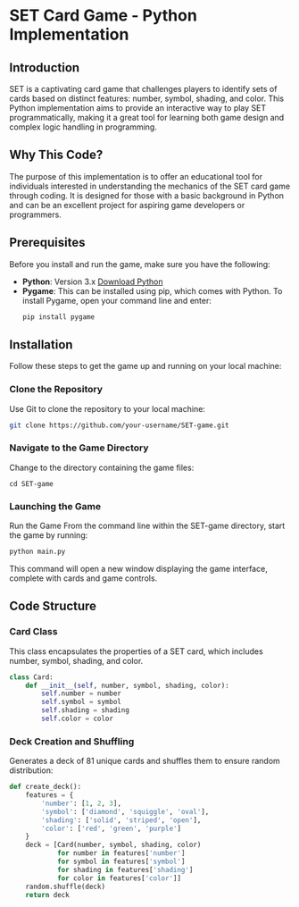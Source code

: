 # SET Card Game - Python Implementation

## Introduction
SET is a captivating card game that challenges players to identify sets of cards based on distinct features: number, symbol, shading, and color. This Python implementation aims to provide an interactive way to play SET programmatically, making it a great tool for learning both game design and complex logic handling in programming.

## Why This Code?
The purpose of this implementation is to offer an educational tool for individuals interested in understanding the mechanics of the SET card game through coding. It is designed for those with a basic background in Python and can be an excellent project for aspiring game developers or programmers.

## Prerequisites
Before you install and run the game, make sure you have the following:
- **Python**: Version 3.x [Download Python](https://www.python.org/downloads/)
- **Pygame**: This can be installed using pip, which comes with Python. To install Pygame, open your command line and enter:
  ```bash
  pip install pygame

## Installation
Follow these steps to get the game up and running on your local machine:

### Clone the Repository
Use Git to clone the repository to your local machine:
```bash
git clone https://github.com/your-username/SET-game.git
```

### Navigate to the Game Directory
Change to the directory containing the game files:
```
cd SET-game
```

### Launching the Game
Run the Game
From the command line within the SET-game directory, start the game by running:
```bash
python main.py
```
This command will open a new window displaying the game interface, complete with cards and game controls.


## Code Structure

### Card Class
This class encapsulates the properties of a SET card, which includes number, symbol, shading, and color.

```python
class Card:
    def __init__(self, number, symbol, shading, color):
        self.number = number
        self.symbol = symbol
        self.shading = shading
        self.color = color
```

### Deck Creation and Shuffling
Generates a deck of 81 unique cards and shuffles them to ensure random distribution:

```python
def create_deck():
    features = {
        'number': [1, 2, 3],
        'symbol': ['diamond', 'squiggle', 'oval'],
        'shading': ['solid', 'striped', 'open'],
        'color': ['red', 'green', 'purple']
    }
    deck = [Card(number, symbol, shading, color) 
            for number in features['number']
            for symbol in features['symbol']
            for shading in features['shading']
            for color in features['color']]
    random.shuffle(deck)
    return deck
